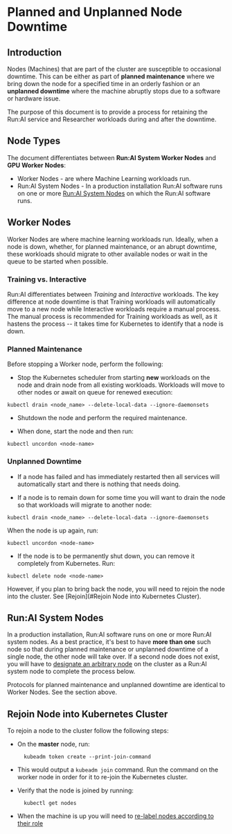 # Planned and Unplanned Node Downtime  

## Introduction

Nodes (Machines) that are part of the cluster are susceptible to occasional downtime. This can be either as part of __planned maintenance__ where we bring down the node for a specified time in an orderly fashion or an __unplanned downtime__ where the machine abruptly stops due to a software or hardware issue.

The purpose of this document is to provide a process for retaining the Run:AI service and Researcher workloads during and after the downtime. 

## Node Types
The document differentiates between __Run:AI System Worker Nodes__ and __GPU Worker Nodes__:

* Worker Nodes - are where Machine Learning workloads run. 
* Run:AI System Nodes - In a production installation Run:AI software runs on one or more [Run:AI System Nodes](../cluster-prerequisites/#hardware-requirements) on which the Run:AI software runs. 


## Worker Nodes
Worker Nodes are where machine learning workloads run. Ideally, when a node is down, whether, for planned maintenance, or an abrupt downtime, these workloads should migrate to other available nodes or wait in the queue to be started when possible. 

### Training vs. Interactive
Run:AI differentiates between _Training_ and _Interactive_ workloads. The key difference at node downtime is that Training workloads will automatically move to a new node while Interactive workloads require a manual process. The manual process is recommended for Training workloads as well, as it hastens the process -- it takes time for Kubernetes to identify that a node is down.

### Planned Maintenance

Before stopping a Worker node, perform the following: 

* Stop the Kubernetes scheduler from starting __new__ workloads on the node and drain node from all existing workloads. Workloads will move to other nodes or await on queue for renewed execution:

```
kubectl drain <node_name> --delete-local-data --ignore-daemonsets
```

* Shutdown the node and perform the required maintenance. 


* When done, start the node and then run:

```
kubectl uncordon <node-name>
```

### Unplanned Downtime


* If a node has failed and has immediately restarted then all services will automatically start and there is nothing that needs doing.

* If a node is to remain down for some time you will want to drain the node so that workloads will migrate to another node:

```
kubectl drain <node_name> --delete-local-data --ignore-daemonsets
```

When the node is up again, run: 

```
kubectl uncordon <node-name>
```

* If the node is to be permanently shut down, you can remove it completely from Kubernetes. Run:

```
kubectl delete node <node-name>
```

However, if you plan to bring back the node, you will  need to rejoin the node into the cluster. See [Rejoin](#Rejoin Node into Kubernetes Cluster).



## Run:AI System Nodes
 
 In a production installation, Run:AI software runs on one or more Run:AI system nodes. As a best practice, it's best to have __more than one__ such node so that during planned maintenance or unplanned downtime of a single node, the other node will take over. If a second node does not exist, you will have to [designate an arbitrary node](node-roles.md) on the cluster as a Run:AI system node to complete the process below.

 Protocols for planned maintenance and unplanned downtime are identical to Worker Nodes. See the section above. 



## Rejoin Node into Kubernetes Cluster

To rejoin a node to the cluster follow the following steps:

* On the __master__ node, run:

        kubeadm token create --print-join-command

* This would output a ``kubeadm join`` command. Run the command on the worker node in order for it to re-join the Kubernetes cluster. 

* Verify that the node is joined by running:

        kubectl get nodes


* When the machine is up you will need to [re-label nodes according to their role](node-roles.md)